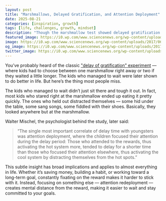 ```yaml
---
layout: post
title: "Marshmallows, Delayed Gratification, and Attention Deployment"
date: 2025-08-21
categories: [inspiration, growth]
tags: [life, challenges, growth, mindset]
description: "Though the marshmallow test showed delayed gratification to be crucial for success, in practice it’s attention deployment—how we manage our focus—that makes it work."
featured_image: https://i0.wp.com/www.sciencenews.org/wp-content/uploads/2017/06/061617_BB_marshmallow-test_main.jpg
image: https://i0.wp.com/www.sciencenews.org/wp-content/uploads/2017/06/061617_BB_marshmallow-test_main.jpg
og_image: https://i0.wp.com/www.sciencenews.org/wp-content/uploads/2017/06/061617_BB_marshmallow-test_main.jpg
twitter_image: https://i0.wp.com/www.sciencenews.org/wp-content/uploads/2017/06/061617_BB_marshmallow-test_main.jpg
---
```


You’ve probably heard of the classic ["delay of gratification" experiment](https://en.wikipedia.org/wiki/Stanford_marshmallow_experiment) — where kids had to choose between one marshmallow right away or two if they waited a little longer. The kids who managed to wait were later shown to do better in life. But here’s the thing most people miss.

The kids who managed to wait didn’t just sit there and tough it out. In fact, most kids who stared right at the marshmallow ended up eating it pretty quickly. The ones who held out distracted themselves — some hid under the table, some sang songs, some fiddled with their shoes. Basically, they looked anywhere but at the marshmallow.

Walter Mischel, the psychologist behind the study, later said:

> “The single most important correlate of delay time with youngsters was attention deployment, where the children focused their attention during the delay period: Those who attended to the rewards, thus activating the hot system more, tended to delay for a shorter time than those who focused their attention elsewhere, thus activating the cool system by distracting themselves from the hot spots.”

This subtle insight has broad implications and applies to almost everything in life. Whether it’s saving money, building a habit, or working toward a long-term goal, constantly fixating on the reward makes it harder to stick with it. Instead, focusing on something else — attention redeployment — creates mental distance from the reward, making it easier to wait and stay committed to your goals.

